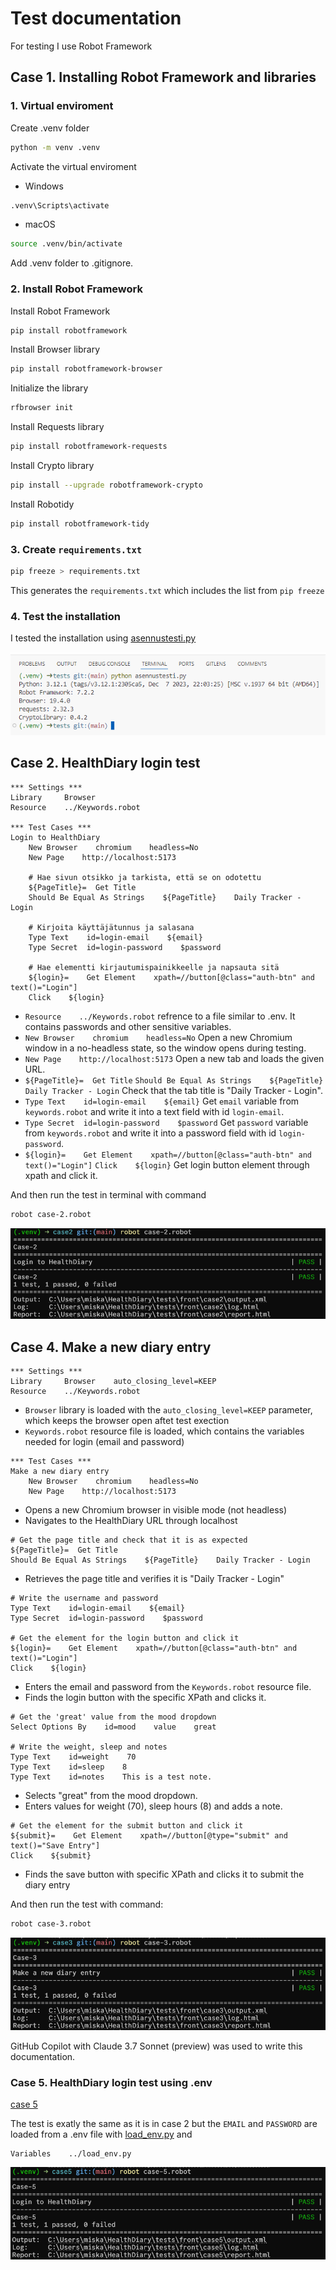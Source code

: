 # Test documentation

For testing I use Robot Framework

## Case 1. Installing Robot Framework and libraries

### 1. Virtual enviroment

Create .venv folder

```bash
python -m venv .venv
```

Activate the virtual enviroment

- Windows

```bash
.venv\Scripts\activate
```

- macOS

```bash
source .venv/bin/activate
```

Add .venv folder to .gitignore.

### 2. Install Robot Framework

Install Robot Framework

```bash
pip install robotframework
```

Install Browser library

```bash
pip install robotframework-browser
```

Initialize the library

```bash
rfbrowser init
```

Install Requests library

```bash
pip install robotframework-requests
```

Install Crypto library

```bash
pip install --upgrade robotframework-crypto
```

Install Robotidy

```bash
pip install robotframework-tidy
```

### 3. Create `requirements.txt`

```bash
pip freeze > requirements.txt
```

This generates the `requirements.txt` which includes the list from `pip freeze`

### 4. Test the installation

I tested the installation using [asennustesti.py](asennustesti.py)

![Installation](../images/Installation.png)

## Case 2. HealthDiary login test

```robotframework
*** Settings ***
Library     Browser
Resource    ../Keywords.robot

*** Test Cases ***
Login to HealthDiary
    New Browser    chromium    headless=No
    New Page    http://localhost:5173

    # Hae sivun otsikko ja tarkista, että se on odotettu
    ${PageTitle}=  Get Title
    Should Be Equal As Strings    ${PageTitle}    Daily Tracker - Login

    # Kirjoita käyttäjätunnus ja salasana
    Type Text    id=login-email    ${email}
    Type Secret  id=login-password    $password

    # Hae elementti kirjautumispainikkeelle ja napsauta sitä
    ${login}=    Get Element    xpath=//button[@class="auth-btn" and text()="Login"]
    Click    ${login}
```

- `Resource    ../Keywords.robot` refrence to a file similar to .env. It contains passwords and other sensitive variables.
- `New Browser    chromium    headless=No` Open a new Chromium window in a no-headless state, so the window opens during testing.
- `New Page    http://localhost:5173` Open a new tab and loads the given URL.
- `${PageTitle}=  Get Title`
  `Should Be Equal As Strings    ${PageTitle}    Daily Tracker - Login` Check that the tab title is "Daily Tracker - Login".
- `Type Text    id=login-email    ${email}` Get `email` variable from `keywords.robot` and write it into a text field with id `login-email`.
- `Type Secret  id=login-password    $password` Get `password` variable from `keywords.robot` and write it into a password field with id `login-password`.
- `${login}=    Get Element    xpath=//button[@class="auth-btn" and text()="Login"]`
  `Click    ${login}` Get login button element through xpath and click it.

And then run the test in terminal with command

```bash
robot case-2.robot
```

![Case2](../images/case2.png)

## Case 4. Make a new diary entry

```robotframework
*** Settings ***
Library     Browser    auto_closing_level=KEEP
Resource    ../Keywords.robot
```

- `Browser` library is loaded with the `auto_closing_level=KEEP` parameter, which keeps the browser open aftet test exection
- `Keywords.robot` resource file is loaded, which contains the variables needed for login (email and password)

```robotframework
*** Test Cases ***
Make a new diary entry
    New Browser    chromium    headless=No
    New Page    http://localhost:5173
```

- Opens a new Chromium browser in visible mode (not headless)
- Navigates to the HealthDiary URL through localhost

```robotframework
# Get the page title and check that it is as expected
${PageTitle}=  Get Title
Should Be Equal As Strings    ${PageTitle}    Daily Tracker - Login
```

- Retrieves the page title and verifies it is "Daily Tracker - Login"

```robotframework
# Write the username and password
Type Text    id=login-email    ${email}
Type Secret  id=login-password    $password

# Get the element for the login button and click it
${login}=    Get Element    xpath=//button[@class="auth-btn" and text()="Login"]
Click    ${login}
```

- Enters the email and password from the `Keywords.robot` resource file.
- Finds the login button with the specific XPath and clicks it.

```robotframework
# Get the 'great' value from the mood dropdown
Select Options By    id=mood    value    great

# Write the weight, sleep and notes
Type Text    id=weight    70
Type Text    id=sleep    8
Type Text    id=notes    This is a test note.
```

- Selects "great" from the mood dropdown.
- Enters values for weight (70), sleep hours (8) and adds a note.

```robotframework
# Get the element for the submit button and click it
${submit}=    Get Element    xpath=//button[@type="submit" and text()="Save Entry"]
Click    ${submit}
```

- Finds the save button with specific XPath and clicks it to submit the diary entry

And then run the test with command:

```bash
robot case-3.robot
```

![Case4](../images/case4.png)

GitHub Copilot with Claude 3.7 Sonnet (preview) was used to write this documentation.

### Case 5. HealthDiary login test using .env

[case 5](../tests/front/case5)

The test is exatly the same as it is in case 2 but the `EMAIL` and `PASSWORD` are loaded from a .env file with [load_env.py](../tests/load_env.py) and

```robotframework
Variables    ../load_env.py
```

![case5](../images/case5.png)
